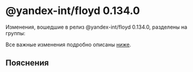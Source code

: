 # @yandex-int/floyd 0.134.0

<!-- ЧЕЛОВЕЧЕСКОЕ ВСТУПЛЕНИЕ -->

Изменения, вошедшие в релиз @yandex-int/floyd 0.134.0, разделены на группы:

Все важные изменения подробно описаны [ниже](#Пояснения).

## Пояснения

